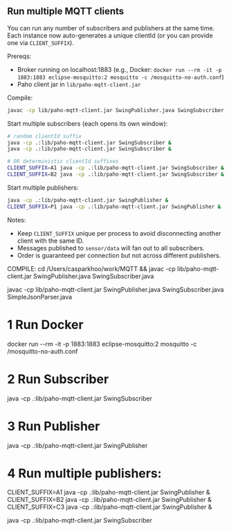## Run multiple MQTT clients

You can run any number of subscribers and publishers at the same time. Each instance now auto-generates a unique clientId (or you can provide one via `CLIENT_SUFFIX`).

Prereqs:
- Broker running on localhost:1883 (e.g., Docker: `docker run --rm -it -p 1883:1883 eclipse-mosquitto:2 mosquitto -c /mosquitto-no-auth.conf`)
- Paho client jar in `lib/paho-mqtt-client.jar`

Compile:
```bash
javac -cp lib/paho-mqtt-client.jar SwingPublisher.java SwingSubscriber.java
```

Start multiple subscribers (each opens its own window):
```bash
# random clientId suffix
java -cp .:lib/paho-mqtt-client.jar SwingSubscriber &
java -cp .:lib/paho-mqtt-client.jar SwingSubscriber &

# OR deterministic clientId suffixes
CLIENT_SUFFIX=A1 java -cp .:lib/paho-mqtt-client.jar SwingSubscriber &
CLIENT_SUFFIX=B2 java -cp .:lib/paho-mqtt-client.jar SwingSubscriber &
```

Start multiple publishers:
```bash
java -cp .:lib/paho-mqtt-client.jar SwingPublisher &
CLIENT_SUFFIX=P1 java -cp .:lib/paho-mqtt-client.jar SwingPublisher &
```

Notes:
- Keep `CLIENT_SUFFIX` unique per process to avoid disconnecting another client with the same ID.
- Messages published to `sensor/data` will fan out to all subscribers.
- Order is guaranteed per connection but not across different publishers.

COMPILE: cd /Users/casparkhoo/work/MQTT && javac -cp lib/paho-mqtt-client.jar SwingPublisher.java SwingSubscriber.java

javac -cp lib/paho-mqtt-client.jar SwingPublisher.java SwingSubscriber.java SimpleJsonParser.java


# 1 Run Docker
docker run --rm -it -p 1883:1883 eclipse-mosquitto:2 mosquitto -c /mosquitto-no-auth.conf

# 2 Run Subscriber
java -cp .:lib/paho-mqtt-client.jar SwingSubscriber

# 3 Run Publisher
java -cp .:lib/paho-mqtt-client.jar SwingPublisher

# 4 Run multiple publishers:

CLIENT_SUFFIX=A1 java -cp .:lib/paho-mqtt-client.jar SwingPublisher &
CLIENT_SUFFIX=B2 java -cp .:lib/paho-mqtt-client.jar SwingPublisher &
CLIENT_SUFFIX=C3 java -cp .:lib/paho-mqtt-client.jar SwingPublisher &

java -cp .:lib/paho-mqtt-client.jar SwingSubscriber